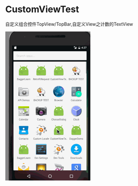 # CustomViewTest
自定义组合控件TopView/TopBar,自定义View之计数的TextView


![image](https://github.com/maqingwei/CustomViewTest/raw/master/screenshots/aaa.gif)
